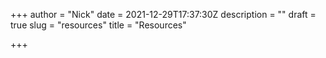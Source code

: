 +++
author = "Nick"
date = 2021-12-29T17:37:30Z
description = ""
draft = true
slug = "resources"
title = "Resources"
 

+++




